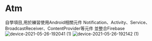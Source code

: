 # Atm

自學項目,用於練習使用Android相關元件
Notification、Activity、Service、BroadcastReceiver、ContentProvider等元件
並整合Firebase
![device-2021-05-26-192041 (1)](https://user-images.githubusercontent.com/44021177/119652034-345f6a80-be58-11eb-8aee-2c1d6530cd27.png)  ![device-2021-05-26-192142 (1)](https://user-images.githubusercontent.com/44021177/119652036-34f80100-be58-11eb-84b5-9613ec11f4d1.png)

